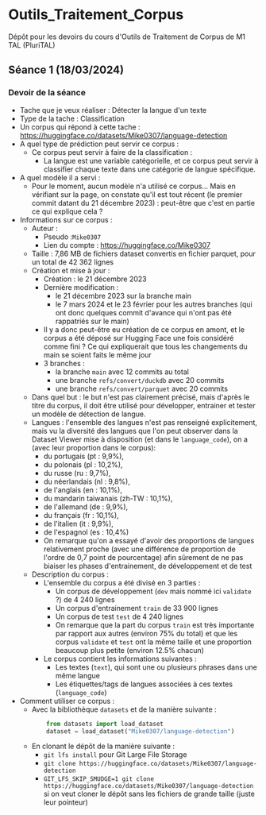 # Outils_Traitement_Corpus
Dépôt pour les devoirs du cours d'Outils de Traitement de Corpus de M1 TAL (PluriTAL)

## Séance 1 (18/03/2024)

### Devoir de la séance
- Tache que je veux réaliser : Détecter la langue d'un texte
- Type de la tache : Classification
- Un corpus qui répond à cette tache : https://huggingface.co/datasets/Mike0307/language-detection
- A quel type de prédiction peut servir ce corpus :
    - Ce corpus peut servir à faire de la classification :
        - La langue est une variable catégorielle, et ce corpus peut servir à classifier chaque texte dans une catégorie de langue spécifique.
- A quel modèle il a servi :
    - Pour le moment, aucun modèle n'a utilisé ce corpus... Mais en vérifiant sur la page, on constate qu'il est tout récent (le premier commit datant du 21 décembre 2023) : peut-être que c'est en partie ce qui explique cela ?
- Informations sur ce corpus :
    - Auteur :
        - Pseudo :`Mike0307`
        - Lien du compte : https://huggingface.co/Mike0307
    - Taille : 7,86 MB de fichiers dataset convertis en fichier parquet, pour un total de 42 362 lignes
    - Création et mise à jour :
        - Création : le 21 décembre 2023
        - Dernière modification :
            - le 21 décembre 2023 sur la branche main
            - le 7 mars 2024 et le 23 février pour les autres branches (qui ont donc quelques commit d'avance qui n'ont pas été rappatriés sur le main)
        - Il y a donc peut-être eu création de ce corpus en amont, et le corpus a été déposé sur Hugging Face une fois considéré comme fini ? Ce qui expliquerait que tous les changements du main se soient faits le même jour
        - 3 branches :
            - la branche `main` avec 12 commits au total
            - une branche `refs/convert/duckdb` avec 20 commits
            - une branche `refs/convert/parquet` avec 20 commits
    - Dans quel but : le but n'est pas clairement précisé, mais d'après le titre du corpus, il doit être utilisé pour développer, entrainer et tester un modèle de détection de langue.
    - Langues : l'ensemble des langues n'est pas renseigné explicitement, mais vu la diversité des langues que l'on peut observer dans la Dataset Viewer mise à disposition (et dans le `language_code`), on a (avec leur proportion dans le corpus):
        - du portugais (pt : 9,9%),
        - du polonais (pl : 10,2%),
        - du russe (ru : 9,7%),
        - du néerlandais (nl : 9,8%),
        - de l'anglais (en : 10,1%),
        - du mandarin taiwanais (zh-TW : 10,1%),
        - de l'allemand (de : 9,9%),
        - du français (fr : 10,1%),
        - de l'italien (it : 9,9%),
        - de l'espagnol (es : 10,4%)
        - On remarque qu'on a essayé d'avoir des proportions de langues relativement proche (avec une différence de proportion de l'ordre de 0,7 point de pourcentage) afin sûrement de ne pas biaiser les phases d'entrainement, de développement et de test
    - Description du corpus :
        - L'ensemble du corpus a été divisé en 3 parties :
            - Un corpus de développement (`dev` mais nommé ici `validate` ?) de 4 240 lignes
            - Un corpus d'entrainement `train` de 33 900 lignes
            - Un corpus de test `test` de 4 240 lignes
            - On remarque que la part du corpus `train` est très importante par rapport aux autres (environ  75% du total) et que les corpus `validate` et `test` ont la même taille et une proportion beaucoup plus petite (environ 12.5% chacun)
        - Le corpus contient les informations suivantes :
            - Les textes (`text`), qui sont une ou plusieurs phrases dans une même langue
            - Les étiquettes/tags de langues associées à ces textes (`language_code`)
- Comment utiliser ce corpus :
    - Avec la bibliothèque `datasets` et de la manière suivante :
        ```py
            from datasets import load_dataset
            dataset = load_dataset("Mike0307/language-detection")
        ```
    - En clonant le dépôt de la manière suivante :
        - `git lfs install` pour Git Large File Storage
        - `git clone https://huggingface.co/datasets/Mike0307/language-detection`
        - `GIT_LFS_SKIP_SMUDGE=1 git clone https://huggingface.co/datasets/Mike0307/language-detection` si on veut cloner le dépôt sans les fichiers de grande taille (juste leur pointeur)

